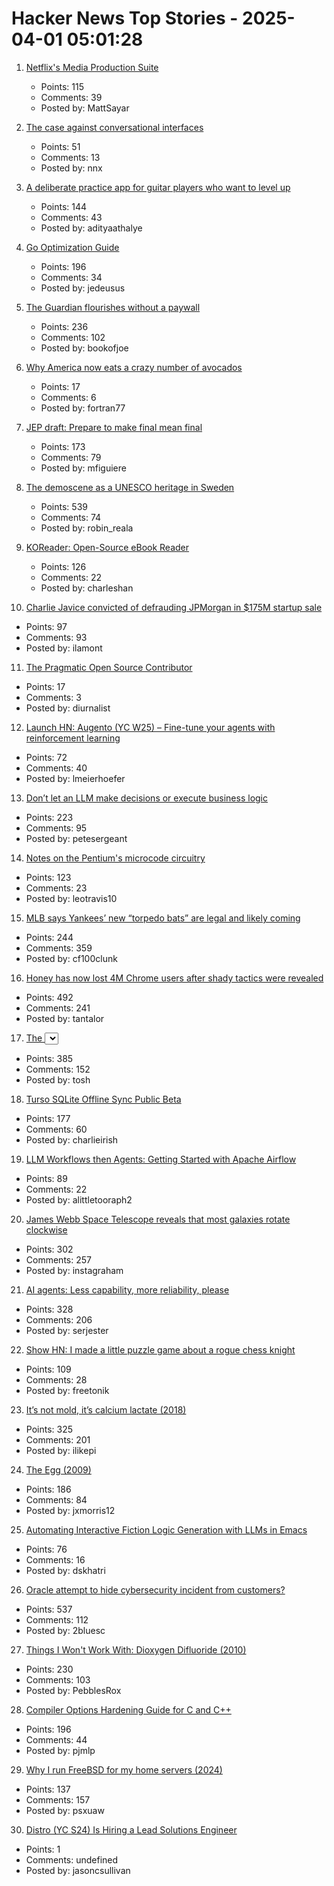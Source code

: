 # Hacker News Top Stories - 2025-04-01 05:01:28

1. [Netflix's Media Production Suite](https://netflixtechblog.com/globalizing-productions-with-netflixs-media-production-suite-fc3c108c0a22)
   - Points: 115
   - Comments: 39
   - Posted by: MattSayar

2. [The case against conversational interfaces](https://julian.digital/2025/03/27/the-case-against-conversational-interfaces/)
   - Points: 51
   - Comments: 13
   - Posted by: nnx

3. [A deliberate practice app for guitar players who want to level up](https://www.captrice.io/)
   - Points: 144
   - Comments: 43
   - Posted by: adityaathalye

4. [Go Optimization Guide](https://goperf.dev/)
   - Points: 196
   - Comments: 34
   - Posted by: jedeusus

5. [The Guardian flourishes without a paywall](https://nymag.com/intelligencer/article/how-the-guardian-us-flourishes-without-a-paywall.html)
   - Points: 236
   - Comments: 102
   - Posted by: bookofjoe

6. [Why America now eats a crazy number of avocados](https://www.wsj.com/business/avocado-prices-tariffs-mexico-imports-3a951021)
   - Points: 17
   - Comments: 6
   - Posted by: fortran77

7. [JEP draft: Prepare to make final mean final](https://openjdk.org/jeps/8349536)
   - Points: 173
   - Comments: 79
   - Posted by: mfiguiere

8. [The demoscene as a UNESCO heritage in Sweden](https://www.goto80.com/the-demoscene-as-a-unesco-heritage-in-sweden)
   - Points: 539
   - Comments: 74
   - Posted by: robin_reala

9. [KOReader: Open-Source eBook Reader](https://github.com/koreader/koreader)
   - Points: 126
   - Comments: 22
   - Posted by: charleshan

10. [Charlie Javice convicted of defrauding JPMorgan in $175M startup sale](https://apnews.com/article/charlie-javice-convicted-fraud-jp-morgan-783cb7b089f6ab5d814c4c0984f0302b)
   - Points: 97
   - Comments: 93
   - Posted by: ilamont

11. [The Pragmatic Open Source Contributor](https://diurnal.st/2025/03/02/the-pragmatic-open-source-contributor.html)
   - Points: 17
   - Comments: 3
   - Posted by: diurnalist

12. [Launch HN: Augento (YC W25) – Fine-tune your agents with reinforcement learning](undefined)
   - Points: 72
   - Comments: 40
   - Posted by: lmeierhoefer

13. [Don’t let an LLM make decisions or execute business logic](https://sgnt.ai/p/hell-out-of-llms/)
   - Points: 223
   - Comments: 95
   - Posted by: petesergeant

14. [Notes on the Pentium's microcode circuitry](https://www.righto.com/2025/03/pentium-microcde-rom-circuitry.html)
   - Points: 123
   - Comments: 23
   - Posted by: leotravis10

15. [MLB says Yankees’ new “torpedo bats” are legal and likely coming](https://thelibertyline.com/2025/03/30/yankees-new-torpedo-bat/)
   - Points: 244
   - Comments: 359
   - Posted by: cf100clunk

16. [Honey has now lost 4M Chrome users after shady tactics were revealed](https://9to5google.com/2025/03/31/honey-extension-users-dropped-chrome-march-2025/)
   - Points: 492
   - Comments: 241
   - Posted by: tantalor

17. [The <select> element can now be customized with CSS](https://developer.chrome.com/blog/a-customizable-select)
   - Points: 385
   - Comments: 152
   - Posted by: tosh

18. [Turso SQLite Offline Sync Public Beta](https://turso.tech/blog/turso-offline-sync-public-beta)
   - Points: 177
   - Comments: 60
   - Posted by: charlieirish

19. [LLM Workflows then Agents: Getting Started with Apache Airflow](https://github.com/astronomer/airflow-ai-sdk)
   - Points: 89
   - Comments: 22
   - Posted by: alittletooraph2

20. [James Webb Space Telescope reveals that most galaxies rotate clockwise](https://www.smithsonianmag.com/smart-news/james-webb-space-telescope-reveals-that-most-galaxies-rotate-clockwise-180986224/)
   - Points: 302
   - Comments: 257
   - Posted by: instagraham

21. [AI agents: Less capability, more reliability, please](https://www.sergey.fyi/articles/reliability-vs-capability)
   - Points: 328
   - Comments: 206
   - Posted by: serjester

22. [Show HN: I made a little puzzle game about a rogue chess knight](https://knightride.rakhim.org/)
   - Points: 109
   - Comments: 28
   - Posted by: freetonik

23. [It’s not mold, it’s calcium lactate (2018)](https://www.thephcheese.com/theres-white-stuff-growing-on-your-cheese-that-isnt-mold)
   - Points: 325
   - Comments: 201
   - Posted by: ilikepi

24. [The Egg (2009)](https://www.galactanet.com/oneoff/theegg.html)
   - Points: 186
   - Comments: 84
   - Posted by: jxmorris12

25. [Automating Interactive Fiction Logic Generation with LLMs in Emacs](https://blog.tendollaradventure.com/automating-story-logic-with-llms/)
   - Points: 76
   - Comments: 16
   - Posted by: dskhatri

26. [Oracle attempt to hide cybersecurity incident from customers?](https://doublepulsar.com/oracle-attempt-to-hide-serious-cybersecurity-incident-from-customers-in-oracle-saas-service-9231c8daff4a)
   - Points: 537
   - Comments: 112
   - Posted by: 2bluesc

27. [Things I Won't Work With: Dioxygen Difluoride (2010)](https://www.science.org/content/blog-post/things-i-won-t-work-dioxygen-difluoride)
   - Points: 230
   - Comments: 103
   - Posted by: PebblesRox

28. [Compiler Options Hardening Guide for C and C++](https://best.openssf.org/Compiler-Hardening-Guides/Compiler-Options-Hardening-Guide-for-C-and-C++.html)
   - Points: 196
   - Comments: 44
   - Posted by: pjmlp

29. [Why I run FreeBSD for my home servers (2024)](https://aumont.fr/posts/FreeBSD-Home-Server/)
   - Points: 137
   - Comments: 157
   - Posted by: psxuaw

30. [Distro (YC S24) Is Hiring a Lead Solutions Engineer](https://www.ycombinator.com/companies/distro/jobs/hJQCfVH-lead-solutions-engineer)
   - Points: 1
   - Comments: undefined
   - Posted by: jasoncsullivan

